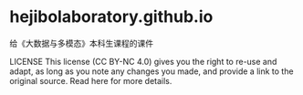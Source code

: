 # hejibolaboratory.github.io

给《大数据与多模态》本科生课程的课件

LICENSE
This license (CC BY-NC 4.0) gives you the right to re-use and adapt, as long as you note any changes you made, and provide a link to the original source. Read here for more details.
